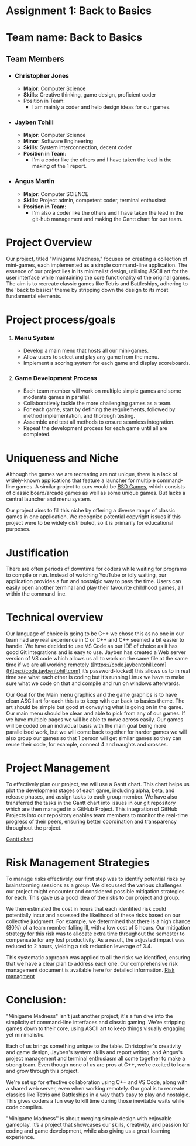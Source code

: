 # Assignment 1: Back to Basics

# **Team name: Back to Basics**

## Team Members

* ### Christopher Jones

  * **Major**: Computer Science  
  * **Skills**: Creative thinking, game design, proficient coder  
  * Position in Team:  
    * I am mainly a coder and help design ideas for our games.

* ### Jayben Tohill

  * **Major**: Computer Science  
  * **Minor**: Software Engineering  
  * **Skills**: System interconnection, decent coder  
  * **Position in Team**:   
    * I'm a coder like the others and I have taken the lead in the making of the  1 report.

* ### Angus Martin

  * **Major**: Computer SCIENCE   
  * **Skills**: Project admin, competent coder, terminal enthusiast   
  * **Position in Team**:  
    * I'm also a coder like the others and I have taken the lead in the git-hub management and making the Gantt chart for our team.

# **Project Overview**

Our project, titled "Minigame Madness," focuses on creating a collection of mini-games, each implemented as a simple command-line application. The essence of our project lies in its minimalist design, utilising ASCII art for the user interface while maintaining the core functionality of the original games. The aim is to recreate classic games like Tetris and Battleships, adhering to the 'back to basics' theme by stripping down the design to its most fundamental elements.

# **Project process/goals**

1. ### Menu System

   * Develop a main menu that hosts all our mini-games.  
   * Allow users to select and play any game from the menu.  
   * Implement a scoring system for each game and display scoreboards.

2. ### Game Development Process

   * Each team member will work on multiple simple games and some moderate games in parallel.  
   * Collaboratively tackle the more challenging games as a team.  
   * For each game, start by defining the requirements, followed by method implementation, and thorough testing.  
   * Assemble and test all methods to ensure seamless integration.  
   * Repeat the development process for each game until all are completed.

# **Uniqueness and Niche**

Although the games we are recreating are not unique, there is a lack of widely-known applications that feature a launcher for multiple command-line games. A similar project to ours would be [BSD Games](https://github.com/vattam/BSDGames), which consists of classic board/arcade games as well as some unique games. But lacks a central launcher and menu system. 

Our project aims to fill this niche by offering a diverse range of classic games in one application. We recognize potential copyright issues if this project were to be widely distributed, so it is primarily for educational purposes.

# **Justification**

There are often periods of downtime for coders while waiting for programs to compile or run. Instead of watching YouTube or idly waiting, our application provides a fun and nostalgic way to pass the time. Users can easily open another terminal and play their favourite childhood games, all within the command line.

# **Technical overview**

Our language of choice is going to be C++ we chose this as no one in our team had any real experience in C or C++ and C++ seemed a bit easier to handle. We have decided to use VS Code as our IDE of choice as it has good Git integrations and is easy to use. Jayben has created a Web server version of VS code which allows us all to work on the same file at the same time if we are all working remotely ([https://code.jaybentohill.com](https://code.jaybentohill.com) it’s password-locked) this allows us to in real time see what each other is coding but it’s running Linux we have to make sure what we code on that and compile and run on windows afterwards.

Our Goal for the Main menu graphics and the game graphics is to have clean ASCII art for each this is to keep with our back to basics theme. The art should be simple but good at conveying what is going on in the game. Our main menu should be clean and able to pick from any of our games. If we have multiple pages we will be able to move across easily. Our games will be coded on an individual basis with the main goal being more parallelised work, but we will come back together for harder games we will also group our games so that 1 person will get similar games so they can reuse their code, for example, connect 4 and naughts and crosses. 

# **Project Management**

To effectively plan our project, we will use a Gantt chart. This chart helps us plot the development stages of each game, including alpha, beta, and release phases, and assign tasks to each group member. We have also transferred the tasks in the Gantt chart into issues in our git repository which are then managed in a GitHub Project. This integration of GitHub Projects into our repository enables team members to monitor the real-time progress of their peers, ensuring better coordination and transparency throughout the project.

[Gantt chart](https://drive.google.com/file/d/1XYxtbxNcae68_Kp1voscbZxC-RNvzScz/view?usp=sharing) 

# **Risk Management Strategies**

To manage risks effectively, our first step was to identify potential risks by brainstorming sessions as a group. We discussed the various challenges our project might encounter and considered possible mitigation strategies for each. This gave us a good idea of the risks to our project and group.

We then estimated the cost in hours that each identified risk could potentially incur and assessed the likelihood of these risks based on our collective judgment. For example, we determined that there is a high chance (80%) of a team member falling ill, with a low cost of 5 hours. Our mitigation strategy for this risk was to allocate extra time throughout the semester to compensate for any lost productivity. As a result, the adjusted impact was reduced to 2 hours, yielding a risk reduction leverage of 3.4.

This systematic approach was applied to all the risks we identified, ensuring that we have a clear plan to address each one. Our comprehensive risk management document is available here for detailed information. [Risk managment](https://docs.google.com/spreadsheets/d/1wlmZQxtJCCbeWDVdXl0sUJvBfp375IB8YMqNCwEtYos/edit?usp=sharing)

# **Conclusion:**

"Minigame Madness" isn't just another project; it's a fun dive into the simplicity of command-line interfaces and classic gaming. We're stripping games down to their core, using ASCII art to keep things visually engaging yet minimalistic. 

Each of us brings something unique to the table. Christopher's creativity and game design, Jayben's system skills and report writing, and Angus's project management and terminal enthusiasm all come together to make a strong team. Even though none of us are pros at C++, we're excited to learn and grow through this project. 

We're set up for effective collaboration using C++ and VS Code, along with a shared web server, even when working remotely. Our goal is to recreate classics like Tetris and Battleships in a way that’s easy to play and nostalgic. This gives coders a fun way to kill time during those inevitable waits while code compiles.

 "Minigame Madness'' is about merging simple design with enjoyable gameplay. It’s a project that showcases our skills, creativity, and passion for coding and game development, while also giving us a great learning experience.

# 

